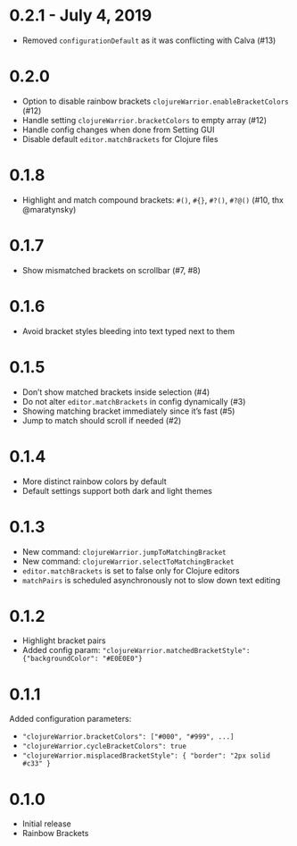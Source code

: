# 0.2.1 - July 4, 2019

- Removed `configurationDefault` as it was conflicting with Calva (#13)

# 0.2.0

- Option to disable rainbow brackets `clojureWarrior.enableBracketColors` (#12)
- Handle setting `clojureWarrior.bracketColors` to empty array (#12)
- Handle config changes when done from Setting GUI
- Disable default `editor.matchBrackets` for Clojure files

# 0.1.8

- Highlight and match compound brackets: `#()`, `#{}`, `#?()`, `#?@()` (#10, thx @maratynsky)

# 0.1.7

- Show mismatched brackets on scrollbar (#7, #8)

# 0.1.6

- Avoid bracket styles bleeding into text typed next to them

# 0.1.5

- Don’t show matched brackets inside selection (#4)
- Do not alter `editor.matchBrackets` in config dynamically (#3)
- Showing matching bracket immediately since it’s fast (#5)
- Jump to match should scroll if needed (#2)

# 0.1.4

- More distinct rainbow colors by default
- Default settings support both dark and light themes

# 0.1.3

- New command: `clojureWarrior.jumpToMatchingBracket`
- New command: `clojureWarrior.selectToMatchingBracket`
- `editor.matchBrackets` is set to false only for Clojure editors
- `matchPairs` is scheduled asynchronously not to slow down text editing

# 0.1.2

- Highlight bracket pairs
- Added config param: `"clojureWarrior.matchedBracketStyle": {"backgroundColor": "#E0E0E0"}`

# 0.1.1

Added configuration parameters:
  - `"clojureWarrior.bracketColors": ["#000", "#999", ...]`
  - `"clojureWarrior.cycleBracketColors": true`
  - `"clojureWarrior.misplacedBracketStyle": { "border": "2px solid #c33" }`

# 0.1.0

- Initial release
- Rainbow Brackets